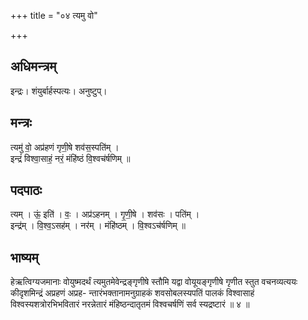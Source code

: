 +++
title = "०४ त्यमु वो"

+++
## अधिमन्त्रम्
इन्द्रः। शंयुर्बार्हस्पत्यः। अनुष्टुप्।

## मन्त्रः
त्यमु॑ वो॒ अप्र॑हणं गृणी॒षे शव॑स॒स्पति॑म् ।  
इन्द्रं॑ विश्वा॒साहं॒ नरं॒ मंहि॑ष्ठं वि॒श्वच॑र्षणिम् ॥

## पदपाठः
त्यम् । ऊं॒ इति॑ । वः॒ । अप्र॑ऽहनम् । गृ॒णी॒षे । शव॑सः । पति॑म् ।  
इन्द्र॑म् । वि॒श्व॒ऽसह॑म् । नर॑म् । मंहि॑ष्ठम् । वि॒श्वऽच॑र्षणिम् ॥

## भाष्यम्
हेऋत्विग्यजमानाः वोयुष्मदर्थं त्यमुतमेवेन्द्रङ्गृणीषे स्तौमि यद्वा वोयूयङ्गृणीषे गृणीत स्तुत वचनव्यत्ययः कीदृशमिन्द्रं अप्रहणं अप्रह- न्तारंभक्तानामनुग्राहकं शवसोबलस्यपतिं पालकं विश्वासाहं विश्वस्यशत्रोरभिभवितारं नरन्नेतारं मंहिष्ठन्दातृतमं विश्वचर्षणिं सर्व स्यद्रष्टारं ॥ ४ ॥